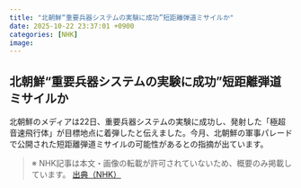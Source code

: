 ```yaml
---
title: "北朝鮮“重要兵器システムの実験に成功”短距離弾道ミサイルか"
date: 2025-10-22 23:37:01 +0900
categories: [NHK]
image: 
---
```

## 北朝鮮“重要兵器システムの実験に成功”短距離弾道ミサイルか

北朝鮮のメディアは22日、重要兵器システムの実験に成功し、発射した「極超音速飛行体」が目標地点に着弾したと伝えました。今月、北朝鮮の軍事パレードで公開された短距離弾道ミサイルの可能性があるとの指摘が出ています。

> ※ NHK記事は本文・画像の転載が許可されていないため、概要のみ掲載しています。
[出典（NHK）](http://www3.nhk.or.jp/news/html/20251023/k10014956651000.html)
